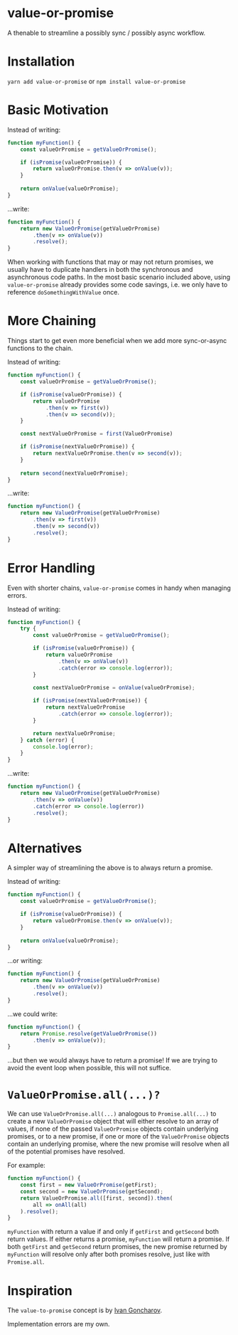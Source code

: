 # value-or-promise

A thenable to streamline a possibly sync / possibly async workflow.

# Installation

`yarn add value-or-promise` or `npm install value-or-promise`

# Basic Motivation

Instead of writing:

```js
function myFunction() {
    const valueOrPromise = getValueOrPromise();

    if (isPromise(valueOrPromise)) {
        return valueOrPromise.then(v => onValue(v));
    }
    
    return onValue(valueOrPromise);
}
```

...write:

```js
function myFunction() {
    return new ValueOrPromise(getValueOrPromise)
        .then(v => onValue(v))
        .resolve();
}
```

When working with functions that may or may not return promises, we usually have to duplicate handlers in both the synchronous and asynchronous code paths. In the most basic scenario included above, using `value-or-promise` already provides some code savings, i.e. we only have to reference `doSomethingWithValue` once.

# More Chaining

Things start to get even more beneficial when we add more sync-or-async functions to the chain.

Instead of writing:

```js
function myFunction() {
    const valueOrPromise = getValueOrPromise();

    if (isPromise(valueOrPromise)) {
        return valueOrPromise
            .then(v => first(v))
            .then(v => second(v));
    }

    const nextValueOrPromise = first(ValueOrPromise)

    if (isPromise(nextValueOrPromise)) {
        return nextValueOrPromise.then(v => second(v));
    }
    
    return second(nextValueOrPromise);
}
```

...write:

```js
function myFunction() {
    return new ValueOrPromise(getValueOrPromise)
        .then(v => first(v))
        .then(v => second(v))
        .resolve();
}
```

# Error Handling

Even with shorter chains, `value-or-promise` comes in handy when managing errors.

Instead of writing:

```js
function myFunction() {
    try {
        const valueOrPromise = getValueOrPromise();

        if (isPromise(valueOrPromise)) {
            return valueOrPromise
                .then(v => onValue(v))
                .catch(error => console.log(error));
        }
    
        const nextValueOrPromise = onValue(valueOrPromise);

        if (isPromise(nextValueOrPromise)) {
            return nextValueOrPromise
                .catch(error => console.log(error));
        }

        return nextValueOrPromise;
    } catch (error) {
        console.log(error);
    }
}
```

...write:

```js
function myFunction() {
    return new ValueOrPromise(getValueOrPromise)
        .then(v => onValue(v))
        .catch(error => console.log(error))
        .resolve();
}
```

# Alternatives

A simpler way of streamlining the above is to always return a promise.

Instead of writing:

```js
function myFunction() {
    const valueOrPromise = getValueOrPromise();

    if (isPromise(valueOrPromise)) {
        return valueOrPromise.then(v => onValue(v));
    }
    
    return onValue(valueOrPromise);
}
```

...or writing:

```js
function myFunction() {
    return new ValueOrPromise(getValueOrPromise)
        .then(v => onValue(v))
        .resolve();
}
```

...we could write:

```js
function myFunction() {
    return Promise.resolve(getValueOrPromise())
        .then(v => onValue(v));
}
```

...but then we would always have to return a promise! If we are trying to avoid the event loop when possible, this will not suffice.

# `ValueOrPromise.all(...)?`

We can use `ValueOrPromise.all(...)` analogous to `Promise.all(...)` to create a new `ValueOrPromise` object that will either resolve to an array of values, if none of the passed `ValueOrPromise` objects contain underlying promises, or to a new promise, if one or more of the `ValueOrPromise` objects contain an underlying promise, where the new promise will resolve when all of the potential promises have resolved.

For example:

```js
function myFunction() {
    const first = new ValueOrPromise(getFirst);
    const second = new ValueOrPromise(getSecond);
    return ValueOrPromise.all([first, second]).then(
        all => onAll(all)
    ).resolve();
}
```

`myFunction` with return a value if and only if `getFirst` and `getSecond` both return values. If either returns a promise, `myFunction` will return a promise. If both `getFirst` and `getSecond` return promises, the new promise returned by `myFunction` will resolve only after both promises resolve, just like with `Promise.all`. 

# Inspiration

The `value-to-promise` concept is by [Ivan Goncharov](https://github.com/IvanGoncharov).

Implementation errors are my own.